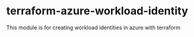 # terraform-azure-workload-identity
This module is for creating workload identities in azure with terraform
